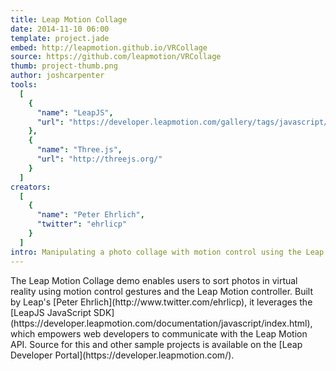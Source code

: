 ```yaml
---
title: Leap Motion Collage
date: 2014-11-10 06:00
template: project.jade
embed: http://leapmotion.github.io/VRCollage
source: https://github.com/leapmotion/VRCollage
thumb: project-thumb.png
author: joshcarpenter
tools:
  [
    {
      "name": "LeapJS",
      "url": "https://developer.leapmotion.com/gallery/tags/javascript/"
    },
    {
      "name": "Three.js",
      "url": "http://threejs.org/"
    }
  ]
creators:
  [
    {
      "name": "Peter Ehrlich",
      "twitter": "ehrlicp"
    }
  ]
intro: Manipulating a photo collage with motion control using the Leap Motion and Leap JavaScript SDK.
---
```


<p class="intro h2">The Leap Motion Collage demo enables users to sort photos in virtual reality using motion control gestures and the Leap Motion controller. Built by Leap's [Peter Ehrlich](http://www.twitter.com/ehrlicp), it leverages the [LeapJS JavaScript SDK](https://developer.leapmotion.com/documentation/javascript/index.html), which empowers web developers to communicate with the Leap Motion API. Source for this and other sample projects is available on the [Leap Developer Portal](https://developer.leapmotion.com/).</p>